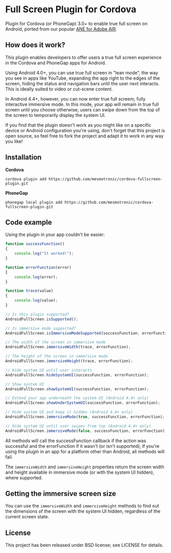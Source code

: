 Full Screen Plugin for Cordova
==============================

Plugin for Cordova (or PhoneGap) 3.0+ to enable true full screen on Android, ported from our popular [ANE for Adobe AIR](https://github.com/mesmotronic/air-fullscreen-ane).

How does it work?
-----------------

This plugin enables developers to offer users a true full screen experience in the Cordova and PhoneGap apps for Android.

Using Android 4.0+, you can use true full screen in "lean mode", the way you see in apps like YouTube, expanding the app right to the edges of the screen, hiding the status and navigation bars until the user next interacts. This is ideally suited to video or cut-scene content.

In Android 4.4+, however, you can now enter true full screem, fully interactive immersive mode. In this mode, your app will remain in true full screen until you choose otherwise; users can swipe down from the top of the screen to temporarily display the system UI.

If you find that the plugin doesn't work as you might like on a specific device or Android configuration you're using, don't forget that this project is open source, so feel free to fork the project and adapt it to work in any way you like!

Installation
------------

**Cordova**

`cordova plugin add https://github.com/mesmotronic/cordova-fullscreen-plugin.git`

**PhoneGap**

`phonegap local plugin add https://github.com/mesmotronic/cordova-fullscreen-plugin.git`


Code example
------------

Using the plugin in your app couldn't be easier:

```js
function successFunction()
{
    console.log("It worked!");
}

function errorFunction(error)
{
    console.log(error);
}

function trace(value)
{
	console.log(value);
}

// Is this plugin supported?
AndroidFullScreen.isSupported();

// Is immersive mode supported?
AndroidFullScreen.isImmersiveModeSupported(successFunction, errorFunction);

// The width of the screen in immersive mode
AndroidFullScreen.immersiveWidth(trace, errorFunction);

// The height of the screen in immersive mode
AndroidFullScreen.immersiveHeight(trace, errorFunction);

// Hide system UI until user interacts
AndroidFullScreen.hideSystemUI(successFunction, errorFunction);

// Show system UI
AndroidFullScreen.showSystemUI(successFunction, errorFunction);

// Extend your app underneath the system UI (Android 4.4+ only)
AndroidFullScreen.showUnderSystemUI(successFunction, errorFunction);

// Hide system UI and keep it hidden (Android 4.4+ only)
AndroidFullScreen.immersiveMode(true, successFunction, errorFunction);

// Hide system UI until user swipes from top (Android 4.4+ only)
AndroidFullScreen.immersiveMode(false, successFunction, errorFunction);

```

All methods will call the successFunction callback if the action was successful and the errorFunction if it wasn't (or isn't supported); if you're using the plugin in an app for a platform other than Android, all methods will fail.

The `immersiveWidth` and `immersiveHeight` properties return the screen width and height available in immersive mode (or with the system UI hidden), where supported.

Getting the immersive screen size
---------------------------------

You can use the `immersiveWidth` and `immersiveHeight` methods to find out the dimensions of the screen with the system UI hidden, regardless of the current screen state.

License
-------

This project has been released under BSD license; see LICENSE for details.
